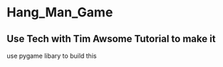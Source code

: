 # Hang_Man_Game
## Use **Tech with Tim** Awsome Tutorial to make it

use pygame libary to build this

